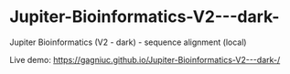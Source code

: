 # Jupiter-Bioinformatics-V2---dark-
Jupiter Bioinformatics (V2 - dark) - sequence alignment (local)

Live demo:
https://gagniuc.github.io/Jupiter-Bioinformatics-V2---dark-/
